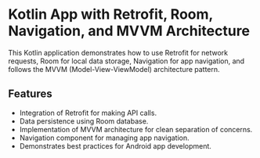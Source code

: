 # Kotlin App with Retrofit, Room, Navigation, and MVVM Architecture

This Kotlin application demonstrates how to use Retrofit for network requests, Room for local data storage, Navigation for app navigation, and follows the MVVM (Model-View-ViewModel) architecture pattern.

## Features

- Integration of Retrofit for making API calls.
- Data persistence using Room database.
- Implementation of MVVM architecture for clean separation of concerns.
- Navigation component for managing app navigation.
- Demonstrates best practices for Android app development.
